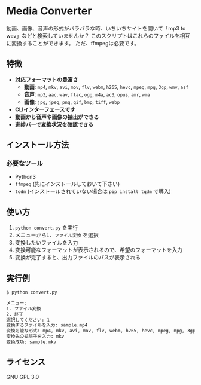 # Media Converter

動画、画像、音声の形式がバラバラな時、いちいちサイトを開いて「mp3 to wav」などと検索していませんか？
このスクリプトはこれらのファイルを相互に変換することができます。
ただ、ffmpegは必要です。

## 特徴
- **対応フォーマットの豊富さ**
  - **動画**: `mp4`, `mkv`, `avi`, `mov`, `flv`, `webm`, `h265`, `hevc`, `mpeg`, `mpg`, `3gp`, `wmv`, `asf`
  - **音声**: `mp3`, `aac`, `wav`, `flac`, `ogg`, `m4a`, `ac3`, `opus`, `amr`, `wma`
  - **画像**: `jpg`, `jpeg`, `png`, `gif`, `bmp`, `tiff`, `webp`
- **CLIインターフェースです**
- **動画から音声や画像の抽出ができる**
- **進捗バーで変換状況を確認できる**

## インストール方法
### 必要なツール
- Python3
- `ffmpeg` (先にインストールしておいて下さい)
- `tqdm` (インストールされていない場合は `pip install tqdm` で導入)

## 使い方
1. `python convert.py` を実行
2. メニューから`1. ファイル変換` を選択
3. 変換したいファイルを入力
4. 変換可能なフォーマットが表示されるので、希望のフォーマットを入力
5. 変換が完了すると、出力ファイルのパスが表示される

## 実行例
```sh
$ python convert.py

メニュー:
1. ファイル変換
2. 終了
選択してください: 1
変換するファイルを入力: sample.mp4
変換可能な形式: mp4, mkv, avi, mov, flv, webm, h265, hevc, mpeg, mpg, 3gp, wmv, asf
変換先の拡張子を入力: mkv
変換成功: sample.mkv
```

## ライセンス
GNU GPL 3.0
